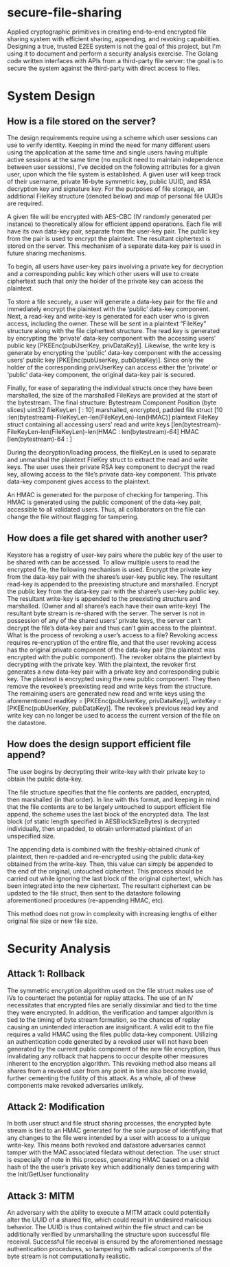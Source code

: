 # secure-file-sharing
Applied cryptographic primitives in creating end-to-end encrypted file sharing system with efficient sharing, appending, and revoking capabilities. Designing a true, trusted E2EE system is not the goal of this project, but I'm using it to document and perform a security analysis exercise. The Golang code written interfaces with APIs from a third-party file server: the goal is to secure the system against the third-party with direct access to files.

# System Design
## How is a file stored on the server?
The design requirements require using a scheme which user sessions can use to verify identity. Keeping in mind the need for many different users using the application at the same time and single users having multiple active sessions at the same time (no explicit need to maintain independence between user sessions), I’ve decided on the following attributes for a given user, upon which the file system is established. A given user will keep track of their username, private 16-byte symmetric key, public UUID, and RSA decryption key and signature key. For the purposes of file storage, an additional FileKey structure (denoted below) and map of personal file UUIDs are required.

A given file will be encrypted with AES-CBC (IV randomly generated per instance) to theoretically allow for efficient append operations. Each file will have its own data-key pair, separate from the user-key pair.  The public key from the pair is used to encrypt the plaintext. The resultant ciphertext is stored on the server. This mechanism of a separate data-key pair is used in future sharing mechanisms.

To begin, all users have user-key pairs involving a private key for decryption and a corresponding public key which other users will use to create ciphertext such that only the holder of the private key can access the plaintext.

To store a file securely, a user will generate a data-key pair for the file and immediately encrypt the plaintext with the ‘public’ data-key component. Next, a read-key and write-key is generated for each user who is given access, including the owner.  These will be sent in a plaintext “FileKey” structure along with the file ciphertext structure.
The read key is generated by encrypting the ‘private’ data-key component with the accessing users’ public key [PKEEnc(pubUserKey, privDataKey)]. Likewise, the write key is generate by encrypting the ‘public’ data-key component with the accessing users’ public key [PKEEnc(pubUserKey, pubDataKey)]. Since only the holder of the corresponding privUserKey can access either the ‘private’ or ‘public’ data-key component, the original data-key pair is secured.

Finally, for ease of separating the individual structs once they have been marshalled, the size of the marshalled FileKeys are provided at the start of the bytestream.
The final structure:
Bytestream Component
Position (byte slices)
uint32 fileKeyLen
[ : 10]
marshalled, encrypted, padded file struct
[10 :len(bytestream)-FileKeyLen-len(FileKeyLen)-len(HMAC)]
plaintext FileKey struct containing all accessing users’ read and write keys
[len(bytestream)-FileKeyLen-len(FileKeyLen)-len(HMAC : len(bytestream)-64]
HMAC
[len(bytestream)-64 : ]

During the decryption/loading process, the fileKeyLen is used to separate and unmarshal the plaintext FileKey struct to extract the read and write keys. The user uses their private RSA key component to decrypt the read key, allowing access to the file’s private data-key component. This private data-key component gives access to the plaintext.

An HMAC is generated for the purpose of checking for tampering. This HMAC is generated using the public component of the data-key pair, accessible to all validated users. Thus, all collaborators on the file can change the file without flagging for tampering.

## How does a file get shared with another user?

Keystore has a registry of user-key pairs where the public key of the user to be shared with can be accessed. To allow multiple users to read the encrypted file, the following mechanism is used.
Encrypt the private key from the data-key pair with the sharee’s user-key public key. The resultant read-key is appended to the preexisting structure and marshalled.
Encrypt the public key from the data-key pair with the sharee’s user-key public key. The resultant write-key is appended to the preexisting structure and marshalled. (Owner and all sharee’s each have their own write-key) 
The resultant byte stream is re-shared with the server. 
The server is not in possession of any of the shared users’ private keys, the server can’t decrypt the file’s data-key pair and thus can’t gain access to the plaintext.
What is the process of revoking a user’s access to a file?
Revoking access requires re-encryption of the entire file, and that the user revoking access has the original private component of the data-key pair (the plaintext was encrypted with the public component). The revoker obtains the plaintext by decrypting with the private key.
With the plaintext, the revoker first generates a new data-key pair with a private key and corresponding public key. The plaintext is encrypted using the new public component. They then remove the revokee’s preexisting read and write keys from the structure. The remaining users are generated new read and write keys using the aforementioned readKey = [PKEEnc(pubUserKey, privDataKey)], writeKey = [PKEEnc(pubUserKey, pubDataKey)]. The revokee’s previous read key and write key can no longer be used to access the current version of the file on the datastore.

## How does the design support efficient file append?

The user begins by decrypting their write-key with their private key to obtain the public data-key. 

The file structure specifies that the file contents are padded, encrypted, then marshalled (in that order). In line with this format, and keeping in mind that the file contents are to be largely untouched to support efficient file append, the scheme uses the last block of the encrypted data. The last block (of static length specified in AESBlockSizeBytes) is decrypted individually, then unpadded, to obtain unformatted plaintext of an unspecified size.

The appending data is combined with the freshly-obtained chunk of plaintext, then re-padded and re-encrypted using the public data-key obtained from the write-key. Then, this value can simply be appended to the end of the original, untouched ciphertext. This process should be carried out while ignoring the last block of the original ciphertext, which has been integrated into the new ciphertext. The resultant ciphertext can be updated to the file struct, then sent to the datastore following aforementioned procedures (re-appending HMAC, etc). 

This method does not grow in complexity with increasing lengths of either original file size or new file size. 

# Security Analysis
## Attack 1: Rollback
The symmetric encryption algorithm used on the file struct makes use of IVs to counteract the potential for replay attacks. The use of an IV necessitates that encrypted files are serially dissimilar and tied to the time they were encrypted. In addition, the verification and tamper algorithm is tied to the timing of byte stream formation, so the chances of replay causing an unintended interaction are insignificant. 
A valid edit to the file requires a valid HMAC using the files public data-key component. Utilizing an authentication code generated by a revoked user will not have been generated by the current public component of the new file encryption, thus invalidating any rollback that happens to occur despite other measures inherent to the encryption algorithm. This revoking method also means all shares from a revoked user from any point in time also become invalid, further cementing the futility of this attack. As a whole, all of these components make revoked adversaries unlikely.
## Attack 2: Modification
In both user struct and file struct sharing processes, the encrypted byte stream is tied to an HMAC generated for the sole purpose of identifying that any changes to the file were intended by a user with access to a unique write-key. This means both revoked and datastore adversaries cannot tamper with the MAC associated filedata without detection. The user struct is especially of note in this process, generating HMAC based on a child hash of the the user’s private key which additionally denies tampering with the Init/GetUser functionality
## Attack 3: MITM 
An adversary with the ability to execute a MITM attack could potentially alter the UUID of a shared file, which could result in undesired malicious behavior. The UUID is thus contained within the file struct and can be additionally verified by unmarshalling the structure upon successful file receival. Successful file receival is ensured by the aforementioned message authentication procedures, so tampering with radical components of the byte stream is not computationally realistic.
